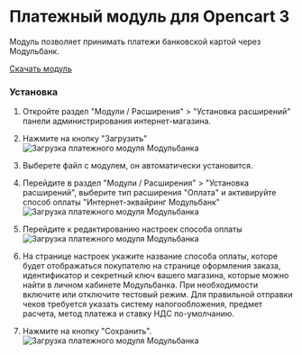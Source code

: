 # Платежный модуль для Opencart 3

Модуль позволяет принимать платежи банковской картой через Модульбанк.

[Скачать модуль](https://github.com/modulbank-pay/modulbank-opencart3/releases/download/v1.0.5/modulbank_opencart3.0_1.0.5.ocmod.zip)

### Установка

1. Откройте раздел "Модули / Расширения" > "Установка расширений" панели администрирования интернет-магазина.
2. Нажмите на кнопку "Загрузить"
![Загрузка платежного модуля Модульбанка](https://modulbank-pay.github.io/screenshots/opencart3/1.png)
3. Выберете файл с модулем, он автоматически установится.
4. Перейдите в раздел "Модули / Расширения" > "Установка расширений", выберите тип расширения "Оплата" и активируйте способ оплаты "Интернет-эквайринг Модульбанк"
![Загрузка платежного модуля Модульбанка](https://modulbank-pay.github.io/screenshots/opencart3/2.png)
5. Перейдите к редактированию настроек способа оплаты
![Загрузка платежного модуля Модульбанка](https://modulbank-pay.github.io/screenshots/opencart3/3.png)


5. На странице настроек укажите название способа оплаты, которе будет отображаться покупателю на странице оформления заказа, идентификатор и секретный ключ вашего магазина, которые можно найти в личном кабинете Модульбанка. При необходимости включите или отключите тестовый режим.
Для правильной отправки чеков требуется указать систему налогообложения, предмет расчета, метод платежа и ставку НДС по-умолчанию.
6. Нажмите на кнопку "Сохранить".
![Загрузка платежного модуля Модульбанка](https://modulbank-pay.github.io/screenshots/opencart3/4.png)